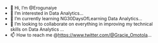 - 👋 Hi, I’m @Erogunaiye
- 👀 I’m interested in Data Analytics...
- 🌱 I’m currently learning NG30DaysOfLearning Data Analytics...
- 💞️ I’m looking to collaborate on everything in improving my technical skills on Data Analytics ...
- 📫 How to reach me @https://www.twitter.com/@Gracie_Omotola...

<!---
Erogunaiye/Erogunaiye is a ✨ special ✨ repository because its `README.md` (this file) appears on your GitHub profile.
You can click the Preview link to take a look at your changes.
--->
